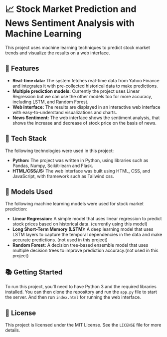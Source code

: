 # 📈 Stock Market Prediction and News Sentiment Analysis with Machine Learning

This project uses machine learning techniques to predict stock market trends and visualize the results on a web interface.

## 🚀 Features

- **Real-time data:** The system fetches real-time data from Yahoo Finance and integrates it with pre-collected historical data to make predictions.
- **Multiple prediction models:** Currently the project uses Linear Regression but we can use the other models too for more accuracy, including  LSTM, and Random Forest.
- **Web interface:** The results are displayed in an interactive web interface with easy-to-understand visualizations and charts.
- **News Sentiment:** The web interface shows the sentiment analysis, that shows the increase and decrease of stock price on the basis of news.

## 🧰 Tech Stack

The following technologies were used in this project:

- **Python:** The project was written in Python, using libraries such as Pandas, Numpy, Scikit-learn and Flask.
- **HTML/CSS/JS:** The web interface was built using HTML, CSS, and JavaScript, with framework such as Tailwind css.

## 🤖 Models Used

The following machine learning models were used for stock market prediction:

- **Linear Regression:** A simple model that uses linear regression to predict stock prices based on historical data. (currently using this model)
- **Long Short-Term Memory (LSTM):** A deep learning model that uses LSTM layers to capture the temporal dependencies in the data and make accurate predictions. (not used in this project)
- **Random Forest:** A decision tree-based ensemble model that uses multiple decision trees to improve prediction accuracy.(not used in this project)

## 📚 Getting Started

To run this project, you'll need to have Python 3 and the required libraries installed. You can then clone the repository and run the `app.py` file to start the server. And then run `index.html` for running the web interface.

## 📝 License

This project is licensed under the MIT License. See the `LICENSE` file for more details.

